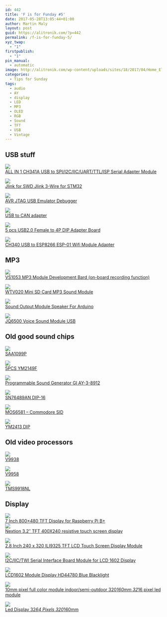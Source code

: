 ```yaml
---
id: 442
title: 'F is for Funday #5'
date: 2017-05-28T13:05:44+01:00
author: Martin Maly
layout: post
guid: https://alitronik.com/?p=442
permalink: /f-is-for-funday-5/
xyz_twap:
  - "1"
firstpublish:
  - "1"
pin_manual:
  - automatic
image: http://alitronik.com/wp-content/uploads/sites/18/2017/04/Home_Electronics_Lab.jpg
categories:
  - Tips for Sunday
tags:
  - audio
  - AY
  - display
  - LED
  - MP3
  - OLED
  - RGB
  - Sound
  - TFT
  - USB
  - Vintage
---
```

## USB stuff

<a href="http://s.click.aliexpress.com/e/vn6QjyZ" target="_parent"><img src="//ae01.alicdn.com/kf/HTB1OFz2MVXXXXbhaXXXq6xXFXXXk/ALL-IN-1-font-b-CH341A-b-font-font-b-USB-b-font-font-b-to.jpg_220x220.jpg" /><span style="display: block;">ALL IN 1 CH341A USB to SPI/I2C/IIC/UART/TTL/ISP Serial Adapter Module</span></a>

<a href="http://s.click.aliexpress.com/e/yzZnaqf" target="_parent"><img src="//ae01.alicdn.com/kf/HTB1b..xOFXXXXa6aFXXq6xXFXXXt/-font-b-Jlink-b-font-for-font-b-SWD-b-font-font-b-Jlink-b.jpg_220x220.jpg" /><span style="display: block;">Jlink for SWD Jlink 3-Wire for STM32</span></a>

<a href="http://s.click.aliexpress.com/e/jAiQrnm" target="_parent"><img src="//ae01.alicdn.com/kf/HTB1QiWNRpXXXXchapXXq6xXFXXXr/1PCS-AVR-JTAG-font-b-USB-b-font-Emulator-font-b-Debugger-b-font-download-AVR.jpg_220x220.jpg" /><span style="display: block;">AVR JTAG USB Emulator Debugger</span></a>

<a href="http://s.click.aliexpress.com/e/7I2nyji" target="_parent"><img src="//ae01.alicdn.com/kf/HTB13yYLLFXXXXcRXpXXq6xXFXXXG/-font-b-USB-b-font-to-CAN-font-b-USB-b-font-CAN-USB2CAN-font.jpg_220x220.jpg" /><span style="display: block;">USB to CAN adapter</span></a>

<a href="http://s.click.aliexpress.com/e/FiI2juN" target="_parent"><img src="//ae01.alicdn.com/kf/HTB1DLjAMVXXXXcHXVXXq6xXFXXXx/5-pcs-USB2-0-Female-to-4P-DIP-Switch-DIP-font-b-Adapter-b-font-Board.jpg_220x220.jpg" /><span style="display: block;">5 pcs USB2.0 Female to 4P DIP Adapter Board</span></a>

<a href="http://s.click.aliexpress.com/e/33FybaU" target="_parent"><img src="//ae01.alicdn.com/kf/HTB1Xi95QpXXXXavXpXXq6xXFXXX1/CH340-font-b-USB-b-font-to-ESP8266-ESP-01-Wifi-font-b-Module-b-font.jpg_220x220.jpg" /><span style="display: block;">CH340 USB to ESP8266 ESP-01 Wifi Module Adapter</span></a>

## MP3

<a href="http://s.click.aliexpress.com/e/FaeuZ7E" target="_parent"><img src="//ae01.alicdn.com/kf/HTB1k3baMVXXXXXraXXXq6xXFXXXL/1PCS-New-VS1053-font-b-MP3-b-font-font-b-Module-b-font-Development-Bard-board.jpg_220x220.jpg" /><span style="display: block;">VS1053 MP3 Module Development Bard (on-board recording function)</span></a>

<a href="http://s.click.aliexpress.com/e/JEu72Ji" target="_parent"><img src="//ae01.alicdn.com/kf/HTB1NuquPVXXXXbsaXXXq6xXFXXXe/1PCS-LOT-WTV020-WTV020-SD-WTV020SD-20SS-Mini-SD-Card-MP3-font-b-Sound-b-font.jpg_220x220.jpg" /><span style="display: block;">WTV020 Mini SD Card MP3 Sound Module</span></a>

<a href="http://s.click.aliexpress.com/e/zvz33V3" target="_parent"><img src="//ae01.alicdn.com/kf/HTB1vZUYLXXXXXcWXXXXq6xXFXXXY/-font-b-Sound-b-font-Output-font-b-Module-b-font-Speaker-font-b-Module.jpg_220x220.jpg" /><span style="display: block;">Sound Output Module Speaker For Arduino</span></a>

<a href="http://s.click.aliexpress.com/e/iImQJu7" target="_parent"><img src="//ae01.alicdn.com/kf/HTB1Z8bmQFXXXXa4apXXq6xXFXXXE/JQ6500-Voice-font-b-Sound-b-font-font-b-Module-b-font-USB-Replace-One-to.jpg_220x220.jpg" /><span style="display: block;">JQ6500 Voice Sound Module USB</span></a>

## Old good sound chips

<a href="http://s.click.aliexpress.com/e/2By3VVR" target="_parent"><img src="//ae01.alicdn.com/kf/HTB1vOkgQFXXXXbCXpXXq6xXFXXXD/Free-Shipping-New-SAA1099P-font-b-SAA1099-b-font-DIP-18.jpg_220x220.jpg" /><span style="display: block;">SAA1099P</span></a>

<a href="http://s.click.aliexpress.com/e/qfMB6qz" target="_parent"><img src="//ae01.alicdn.com/kf/HTB1HPBkKFXXXXX2XVXXq6xXFXXX6/Free-shipping-5PCS-YM2149F-font-b-YM2149-b-font-DIP.jpg_220x220.jpg" /><span style="display: block;">5PCS YM2149F</span></a>

<a href="http://s.click.aliexpress.com/e/UR3Zbmq" target="_parent"><img src="//ae01.alicdn.com/kf/HTB1ghmKKpXXXXbkXFXXq6xXFXXX8/1PCS-Programmable-Sound-Generator-IC-SOUND-GI-DIP-28-font-b-AY-3-8912-b-font.jpg_220x220.jpg" /><span style="display: block;">Programmable Sound Generator GI AY-3-8912</span></a>

<a href="http://s.click.aliexpress.com/e/bmii2rn" target="_parent"><img src="//ae01.alicdn.com/kf/HTB1P6GsKpXXXXXTaXXXq6xXFXXXG/1pc-font-b-SN76489AN-b-font-SN76489A-NEW-ORIGINAL-GENUINE-chip-DIP-16-The-new-quality.jpg_220x220.jpg" /><span style="display: block;">SN76489AN DIP-16</span></a>

<a href="http://s.click.aliexpress.com/e/6EQvjEY" target="_parent"><img src="//ae01.alicdn.com/kf/HTB1o6UxPXXXXXaHXXXXq6xXFXXXv/Free-Shipping-1PCS-font-b-MOS6581-b-font-ensuring-quality-original-authentic-YF1004.jpg_220x220.jpg" /><span style="display: block;">MOS6581 &#8211; Commodore SID</span></a>

<a href="http://s.click.aliexpress.com/e/nMFYf2B" target="_parent"><img src="//ae01.alicdn.com/kf/HTB1dmnHQXXXXXXXXpXXq6xXFXXXJ/-font-b-YM2413-b-font-DIP.jpg_220x220.jpg" /><span style="display: block;">YM2413 DIP</span></a>

## Old video processors

<a href="http://s.click.aliexpress.com/e/nEqBmm2" target="_parent"><img src="//ae01.alicdn.com/kf/HTB1naI1PFXXXXXzaXXXq6xXFXXXJ/-font-b-V9938-b-font-.jpg_220x220.jpg" /><span style="display: block;">V9938</span></a>

<a href="http://s.click.aliexpress.com/e/baqrnAm" target="_parent"><img src="//ae01.alicdn.com/kf/HTB1EoxWNXXXXXcsXXXXq6xXFXXXa/Free-shipping-1pcs-lo-font-b-V9958-b-font-IC-Best-quality.jpg_220x220.jpg" /><span style="display: block;">V9958</span></a>

<a href="http://s.click.aliexpress.com/e/fiaEaQB" target="_parent"><img src="//ae01.alicdn.com/kf/HTB1u2aBQXXXXXXbXpXXq6xXFXXXx/1PCS-font-b-TMS9918NL-b-font-.jpg_220x220.jpg" /><span style="display: block;">TMS9918NL</span></a>

## Display

<a href="http://s.click.aliexpress.com/e/JqrzNZv" target="_parent"><img src="//ae01.alicdn.com/kf/HTB1im6WLFXXXXXMXpXXq6xXFXXXf/Elecrow-Raspberry-Pi-3-font-b-Display-b-font-7-Inch-font-b-TFT-b-font.jpg_220x220.jpg" /><span style="display: block;">7 Inch 800&#215;480 TFT Display for Raspberry Pi B+</span></a><a href="http://s.click.aliexpress.com/e/2NNrNNv" target="_parent"><img src="//ae01.alicdn.com/kf/HTB1XD06KXXXXXbDXFXXq6xXFXXXi/Nextion-3-2-font-b-TFT-b-font-400X240-resistive-touch-screen-font-b-display-b.jpg_220x220.jpg" /><span style="display: block;">Nextion 3.2&#8243; TFT 400X240 resistive touch screen display</span></a>

<a href="http://s.click.aliexpress.com/e/RnQ333N" target="_parent"><img src="//ae01.alicdn.com/kf/HTB1OAMaPXXXXXbUXFXXq6xXFXXXX/New-2-8-Inch-240-x-320-ILI9325-font-b-TFT-b-font-LCD-Touch-Screen.jpg_220x220.jpg" /><span style="display: block;">2.8 Inch 240 x 320 ILI9325 TFT LCD Touch Screen Display Module</span></a>

<a href="http://s.click.aliexpress.com/e/Biuzzzv" target="_parent"><img src="//ae01.alicdn.com/kf/HTB11dQnPXXXXXXXXpXXq6xXFXXXw/New-Arrival-I2C-IIC-TWI-Serial-Interface-Board-font-b-Module-b-font-for-Arduino-R3.jpg_220x220.jpg" /><span style="display: block;">I2C/IIC/TWI Serial Interface Board Module for LCD 1602 Display</span></a>

<a href="http://s.click.aliexpress.com/e/b6AIMJE" target="_parent"><img src="//ae01.alicdn.com/kf/HTB1kQnpQFXXXXauapXXq6xXFXXX5/EYEWINK-New-Character-LCD-font-b-Module-b-font-font-b-Display-b-font-LCM-1602.jpg_220x220.jpg" /><span style="display: block;">LCD1602 Module Display HD44780 Blue Blacklight</span></a>

<a href="http://s.click.aliexpress.com/e/2biQVji" target="_parent"><img src="//ae01.alicdn.com/kf/HTB1sczRKpXXXXayXFXXq6xXFXXXU/10mm-pixel-full-color-font-b-module-b-font-indoor-semi-outdoor-hub-75-1-8.jpg_220x220.jpg" /><span style="display: block;">10mm pixel full color module indoor/semi-outdoor 320*160mm 32*16 pixel led module</span></a>

<a href="http://s.click.aliexpress.com/e/n6IauF6" target="_parent"><img src="//ae01.alicdn.com/kf/HTB1zxX9LpXXXXb7XXXXq6xXFXXXM/Free-shipping-font-b-Led-b-font-font-b-Display-b-font-P5-32-64-Pixles.jpg_220x220.jpg" /><span style="display: block;">Led Display 32*64 Pixels 320*160mm</span></a>